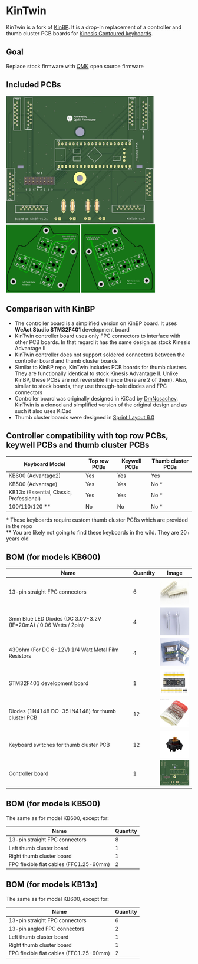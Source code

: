 # KinTwin
KinTwin is a fork of [KinBP](https://github.com/DmNosachev/KinBP). It is a drop-in replacement of a controller and thumb cluster PCB boards for [Kinesis Contoured keyboards](https://deskthority.net/wiki/Kinesis_Contoured).

## Goal
Replace stock firmware with [QMK](https://docs.qmk.fm/#/) open source firmware

## Included PCBs

<img src="images/controller.jpg" width="400"/>
<img src="images/left-thumb.jpg" width="200"/>
<img src="images/right-thumb.jpg" width="200"/>

## Comparison with KinBP
- The controller board is a simplified version on KinBP board. It uses **WeAct Studio STM32F401** development board
- KinTwin controller board uses only FPC connectors to interface with other PCB boards. In that regard it has the same design as stock Kinesis Advantage II
- KinTwin controller does not support soldered connectors between the controller board and thumb cluster boards
- Similar to KinBP repo, KinTwin includes PCB boards for thumb clusters. They are functionally identical to stock Kinesis Advantage II. Unlike KinBP, these PCBs are not reversible (hence there are 2 of them). Also, similar to stock boards, they use through-hole diodes and FPC connectors
- Controller board was originally designed in KiCad by [DmNosachev](https://github.com/DmNosachev). KinTwin is a cloned and simplified version of the original design and as such it also uses KiCad
- Thumb cluster boards were designed in [Sprint Layout 6.0](https://www.electronic-software-shop.com/lng/en/electronic-software/sprint-layout-60.html?language=en)


## Controller compatibility with top row PCBs, keywell PCBs and thumb cluster PCBs

|Keyboard Model                             |Top row PCBs|Keywell PCBs|Thumb cluster PCBs|
|-------------------------------------------|------------|------------|------------------|
|KB600 (Advantage2)                         |Yes         |Yes         |Yes               |
|KB500 (Advantage)                          |Yes         |Yes         |No  *             |
|KB13x (Essential, Classic, Professional)   |Yes         |Yes         |No  *             |
|100/110/120 **                             |No          |No          |No  *             |

\* These keyboards require custom thumb cluster PCBs which are provided in the repo\
** You are likely not going to find these keyboards in the wild. They are 20+ years old


## BOM (for models KB600)

|Name                                                                |Quantity  |Image  |
|--------------------------------------------------------------------|----------|-------------------------------------------------|
|13-pin straight FPC connectors                                      |    6     |<img src="images/connectors.jpg" width="100"/>       |
|3mm Blue LED Diodes (DC 3.0V-3.2V (IF=20mA) / 0.06 Watts / 2pin)    |    4     |<img src="images/leds.jpg" width="100"/>             |
|430ohm (For DC 6-12V) 1/4 Watt Metal Film Resistors                 |    4     |<img src="images/resistors.jpg" width="100"/>        |
|STM32F401 development board                                         |    1     |<img src="images/development-board.jpg" width="100"/>|
|Diodes (1N4148 DO-35 IN4148) for thumb cluster PCB                  |    12    |<img src="images/diodes.jpg" width="100"/>           |
|Keyboard switches for thumb cluster PCB                             |    12    |<img src="images/switches.jpg" width="100"/>         |
|Controller board                                                    |    1     |<img src="images/controller.jpg" width="100" />      |

## BOM (for models KB500) 
The same as for model KB600, except for:

|Name                                     |Quantity |
|-----------------------------------------|---------|
|13-pin straight FPC connectors           |    8    | 
|Left thumb cluster board                 |    1    |
|Right thumb cluster board                |    1    |
|FPC flexible flat cables (FFC1.25-60mm)  |    2    | 

## BOM (for models KB13x)
The same as for model KB600, except for:

|Name                                    |Quantity  |
|----------------------------------------|----------|
|13-pin straight FPC connectors          |    6     | 
|13-pin angled FPC connectors            |    2     |
|Left thumb cluster board                |    1     |
|Right thumb cluster board               |    1     |
|FPC flexible flat cables (FFC1.25-60mm) |    2     | 